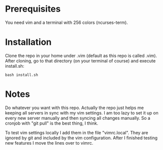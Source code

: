 Prerequisites
====
You need vim and a terminal with 256 colors (ncurses-term).

Installation
====

Clone the repo in your home under .vim (default as this repo is called .vim).  
After cloning, go to that directory (on your terminal of course) and execute install.sh:

    bash install.sh

Notes
====
Do whatever you want with this repo. Actually the repo just helps me keeping all servers in sync with my vim settings. I am too lazy to set it up on every new server manually and then syncing all changes manually. So a cronjob with "git pull" is the best thing, I think.

To test vim settings locally I add them in the file "vimrc.local". They are ignored by git and included by the vim configuration. After I finished testing new features I move the lines over to vimrc.
